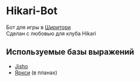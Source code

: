 # Hikari-Bot
Бот для игры в [Ширитори](https://en.wikipedia.org/wiki/Shiritori)\
Сделан с любовью для клуба Hikari

## Используемые базы выражений
+ [Jisho](https://jisho.org/)
+ [Яркси](http://yarxi.ru/) (в планах)
